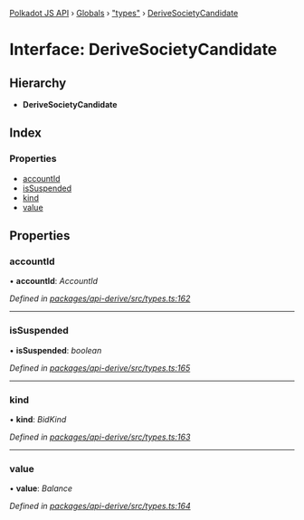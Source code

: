 [Polkadot JS API](../README.md) › [Globals](../globals.md) › ["types"](../modules/_types_.md) › [DeriveSocietyCandidate](_types_.derivesocietycandidate.md)

# Interface: DeriveSocietyCandidate

## Hierarchy

* **DeriveSocietyCandidate**

## Index

### Properties

* [accountId](_types_.derivesocietycandidate.md#accountid)
* [isSuspended](_types_.derivesocietycandidate.md#issuspended)
* [kind](_types_.derivesocietycandidate.md#kind)
* [value](_types_.derivesocietycandidate.md#value)

## Properties

###  accountId

• **accountId**: *AccountId*

*Defined in [packages/api-derive/src/types.ts:162](https://github.com/polkadot-js/api/blob/7ef945d15b/packages/api-derive/src/types.ts#L162)*

___

###  isSuspended

• **isSuspended**: *boolean*

*Defined in [packages/api-derive/src/types.ts:165](https://github.com/polkadot-js/api/blob/7ef945d15b/packages/api-derive/src/types.ts#L165)*

___

###  kind

• **kind**: *BidKind*

*Defined in [packages/api-derive/src/types.ts:163](https://github.com/polkadot-js/api/blob/7ef945d15b/packages/api-derive/src/types.ts#L163)*

___

###  value

• **value**: *Balance*

*Defined in [packages/api-derive/src/types.ts:164](https://github.com/polkadot-js/api/blob/7ef945d15b/packages/api-derive/src/types.ts#L164)*
